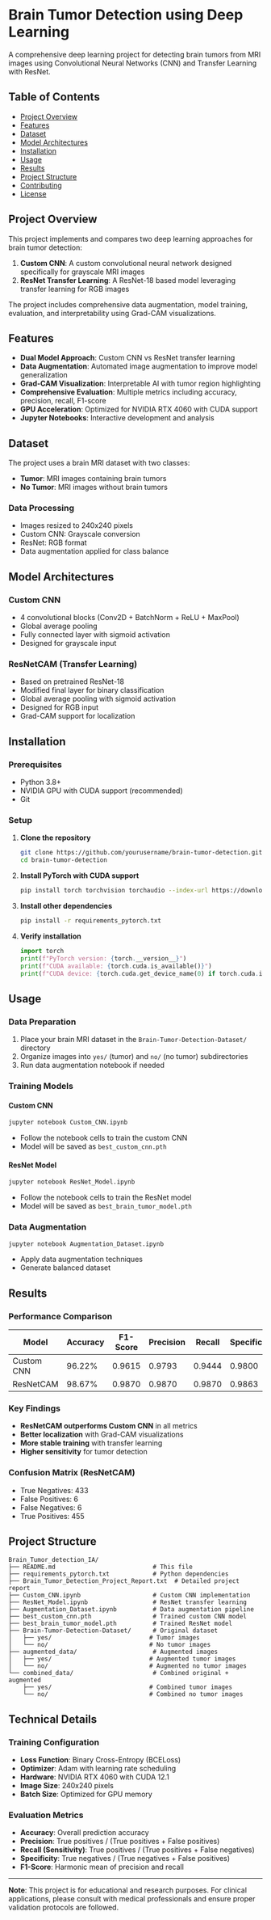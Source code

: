 # Brain Tumor Detection using Deep Learning

A comprehensive deep learning project for detecting brain tumors from MRI images using Convolutional Neural Networks (CNN) and Transfer Learning with ResNet.

## Table of Contents

- [Project Overview](#project-overview)
- [Features](#features)
- [Dataset](#dataset)
- [Model Architectures](#model-architectures)
- [Installation](#installation)
- [Usage](#usage)
- [Results](#results)
- [Project Structure](#project-structure)
- [Contributing](#contributing)
- [License](#license)

## Project Overview

This project implements and compares two deep learning approaches for brain tumor detection:

1. **Custom CNN**: A custom convolutional neural network designed specifically for grayscale MRI images
2. **ResNet Transfer Learning**: A ResNet-18 based model leveraging transfer learning for RGB images

The project includes comprehensive data augmentation, model training, evaluation, and interpretability using Grad-CAM visualizations.

## Features

- **Dual Model Approach**: Custom CNN vs ResNet transfer learning
- **Data Augmentation**: Automated image augmentation to improve model generalization
- **Grad-CAM Visualization**: Interpretable AI with tumor region highlighting
- **Comprehensive Evaluation**: Multiple metrics including accuracy, precision, recall, F1-score
- **GPU Acceleration**: Optimized for NVIDIA RTX 4060 with CUDA support
- **Jupyter Notebooks**: Interactive development and analysis

## Dataset

The project uses a brain MRI dataset with two classes:
- **Tumor**: MRI images containing brain tumors
- **No Tumor**: MRI images without brain tumors

### Data Processing
- Images resized to 240x240 pixels
- Custom CNN: Grayscale conversion
- ResNet: RGB format
- Data augmentation applied for class balance

## Model Architectures

### Custom CNN
- 4 convolutional blocks (Conv2D + BatchNorm + ReLU + MaxPool)
- Global average pooling
- Fully connected layer with sigmoid activation
- Designed for grayscale input

### ResNetCAM (Transfer Learning)
- Based on pretrained ResNet-18
- Modified final layer for binary classification
- Global average pooling with sigmoid activation
- Designed for RGB input
- Grad-CAM support for localization

## Installation

### Prerequisites
- Python 3.8+
- NVIDIA GPU with CUDA support (recommended)
- Git

### Setup

1. **Clone the repository**
   ```bash
   git clone https://github.com/yourusername/brain-tumor-detection.git
   cd brain-tumor-detection
   ```

2. **Install PyTorch with CUDA support**
   ```bash
   pip install torch torchvision torchaudio --index-url https://download.pytorch.org/whl/cu121
   ```

3. **Install other dependencies**
   ```bash
   pip install -r requirements_pytorch.txt
   ```

4. **Verify installation**
   ```python
   import torch
   print(f"PyTorch version: {torch.__version__}")
   print(f"CUDA available: {torch.cuda.is_available()}")
   print(f"CUDA device: {torch.cuda.get_device_name(0) if torch.cuda.is_available() else 'None'}")
   ```

## Usage

### Data Preparation
1. Place your brain MRI dataset in the `Brain-Tumor-Detection-Dataset/` directory
2. Organize images into `yes/` (tumor) and `no/` (no tumor) subdirectories
3. Run data augmentation notebook if needed

### Training Models

#### Custom CNN
```bash
jupyter notebook Custom_CNN.ipynb
```
- Follow the notebook cells to train the custom CNN
- Model will be saved as `best_custom_cnn.pth`

#### ResNet Model
```bash
jupyter notebook ResNet_Model.ipynb
```
- Follow the notebook cells to train the ResNet model
- Model will be saved as `best_brain_tumor_model.pth`

### Data Augmentation
```bash
jupyter notebook Augmentation_Dataset.ipynb
```
- Apply data augmentation techniques
- Generate balanced dataset

## Results

### Performance Comparison

| Model | Accuracy | F1-Score | Precision | Recall | Specificity |
|-------|----------|----------|-----------|--------|-------------|
| Custom CNN | 96.22% | 0.9615 | 0.9793 | 0.9444 | 0.9800 |
| ResNetCAM | 98.67% | 0.9870 | 0.9870 | 0.9870 | 0.9863 |

### Key Findings
- **ResNetCAM outperforms Custom CNN** in all metrics
- **Better localization** with Grad-CAM visualizations
- **More stable training** with transfer learning
- **Higher sensitivity** for tumor detection

### Confusion Matrix (ResNetCAM)
- True Negatives: 433
- False Positives: 6
- False Negatives: 6
- True Positives: 455

## Project Structure

```
Brain_Tumor_detection_IA/
├── README.md                           # This file
├── requirements_pytorch.txt            # Python dependencies
├── Brain_Tumor_Detection_Project_Report.txt  # Detailed project report
├── Custom_CNN.ipynb                    # Custom CNN implementation
├── ResNet_Model.ipynb                  # ResNet transfer learning
├── Augmentation_Dataset.ipynb          # Data augmentation pipeline
├── best_custom_cnn.pth                 # Trained custom CNN model
├── best_brain_tumor_model.pth          # Trained ResNet model
├── Brain-Tumor-Detection-Dataset/      # Original dataset
│   ├── yes/                           # Tumor images
│   └── no/                            # No tumor images
├── augmented_data/                     # Augmented images
│   ├── yes/                           # Augmented tumor images
│   └── no/                            # Augmented no tumor images
└── combined_data/                      # Combined original + augmented
    ├── yes/                           # Combined tumor images
    └── no/                            # Combined no tumor images
```

## Technical Details

### Training Configuration
- **Loss Function**: Binary Cross-Entropy (BCELoss)
- **Optimizer**: Adam with learning rate scheduling
- **Hardware**: NVIDIA RTX 4060 with CUDA 12.1
- **Image Size**: 240x240 pixels
- **Batch Size**: Optimized for GPU memory

### Evaluation Metrics
- **Accuracy**: Overall prediction accuracy
- **Precision**: True positives / (True positives + False positives)
- **Recall (Sensitivity)**: True positives / (True positives + False negatives)
- **Specificity**: True negatives / (True negatives + False positives)
- **F1-Score**: Harmonic mean of precision and recall

---

**Note**: This project is for educational and research purposes. For clinical applications, please consult with medical professionals and ensure proper validation protocols are followed. 
